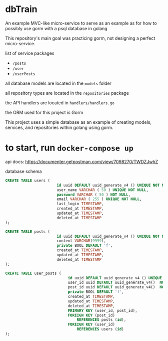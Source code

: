 # dbTrain
An example MVC-like micro-service to serve as an example as for how to possibly use gorm with a psql database in golang




 
This repository's main goal was practicing gorm, not 
designing a perfect micro-service. 


list of service packages 
+ `/posts`
+ `/user` 
+ `/userPosts`

all database models are located in the `models` folder 

all repository types are located in the `repositories` package

the API handlers are located in `handlers/handlers.go`

the ORM used for this project is Gorm

This project uses a simple database as an example of creating models, services, and repositories within golang using gorm.


# to start, run `docker-compose up`
api docs: https://documenter.getpostman.com/view/7098270/TWDZJwhZ


database schema
```sql
CREATE TABLE users (
                       id uuid DEFAULT uuid_generate_v4 () UNIQUE NOT NULL,
                       user_name VARCHAR ( 50 ) UNIQUE NOT NULL,
                       password VARCHAR ( 50 ) NOT NULL,
                       email VARCHAR ( 255 ) UNIQUE NOT NULL,
                       last_login TIMESTAMP,
                       created_at TIMESTAMP,
                       updated_at TIMESTAMP,
                       deleted_at TIMESTAMP
);

CREATE TABLE posts (
                       id uuid DEFAULT uuid_generate_v4 () UNIQUE NOT NULL,
                       content VARCHAR(9999),
                       private BOOL DEFAULT 'f',
                       created_at TIMESTAMP,
                       updated_at TIMESTAMP,
                       deleted_at TIMESTAMP
);

CREATE TABLE user_posts (
                            id uuid DEFAULT uuid_generate_v4 () UNIQUE NOT NULL,
                            user_id uuid DEFAULT uuid_generate_v4()  NOT NULL,
                            post_id uuid DEFAULT uuid_generate_v4()  NOT NULL,
                            private BOOL DEFAULT 'f',
                            created_at TIMESTAMP,
                            updated_at TIMESTAMP,
                            deleted_at TIMESTAMP,
                            PRIMARY KEY (user_id, post_id),
                            FOREIGN KEY (post_id)
                                REFERENCES posts (id),
                            FOREIGN KEY (user_id)
                                REFERENCES users (id)
);
```
